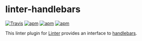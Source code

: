 # linter-handlebars

[![Travis](https://img.shields.io/travis/josa42/atom-linter-handlebars/master.svg)](https://github.com/josa42/atom-linter-handlebars)
[![apm](https://img.shields.io/apm/v/linter-handlebars.svg)](https://atom.io/packages/linter-handlebars)
[![apm](https://img.shields.io/apm/dm/linter-handlebars.svg)](https://atom.io/packages/linter-handlebars)
[![apm](https://img.shields.io/apm/l/linter-handlebars.svg)](https://github.com/josa42/atom-linter-handlebars/blob/master/LICENSE.md)

This linter plugin for [Linter](https://github.com/atom-community/linter) provides an interface to [handlebars](http://handlebarsjs.com/).
